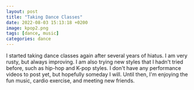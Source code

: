 ```yaml
---
layout: post
title: "Taking Dance Classes"
date: 2022-08-03 15:13:18 +0200
image: kpop2.png
tags: [dance, music]
categories: dance
---
```

I started taking dance classes again after several years of hiatus. I am very rusty, but always improving. I am also trying new styles that I hadn't tried before, such as hip-hop and K-pop styles. I don't have any performance videos to post yet, but hopefully someday I will. Until then, I'm enjoying the fun music, cardio exercise, and meeting new friends.